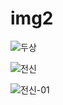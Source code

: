 # img2
![두상](https://user-images.githubusercontent.com/111984910/189950177-d348b2e9-5c45-44d1-8021-e9769d4ea1cc.png)

![전신](https://user-images.githubusercontent.com/111984910/189948112-f2fdea5c-a85d-4310-9ee5-73e7519f49d8.png)

![전신-01](https://user-images.githubusercontent.com/111984910/189993433-570b6031-2210-40ff-a475-a0ad3bdf39f9.png)
